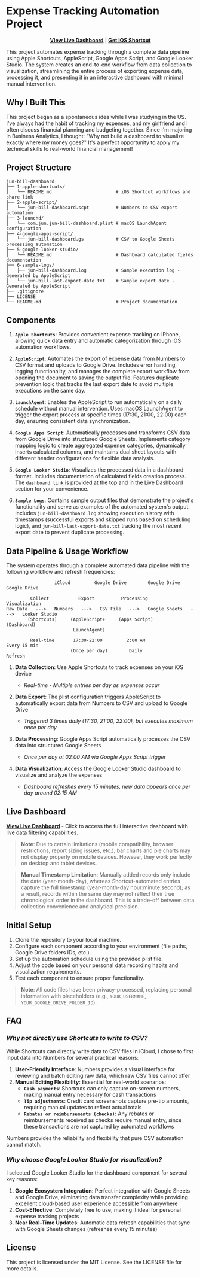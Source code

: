 # Expense Tracking Automation Project

<div align="center">

**[View Live Dashboard](https://lookerstudio.google.com/reporting/6f470c98-84ab-4fd8-844c-f397e2b9bd34)**  |  **[Get iOS Shortcut](https://www.icloud.com/shortcuts/f52226ed155343fbbc8cd8d846a51c7a)**

</div>

This project automates expense tracking through a complete data pipeline using Apple Shortcuts, AppleScript, Google Apps Script, and Google Looker Studio. The system creates an end-to-end workflow from data collection to visualization, streamlining the entire process of exporting expense data, processing it, and presenting it in an interactive dashboard with minimal manual intervention.

## Why I Built This

This project began as a spontaneous idea while I was studying in the US. I've always had the habit of tracking my expenses, and my girlfriend and I often discuss financial planning and budgeting together. Since I'm majoring in Business Analytics, I thought: "Why not build a dashboard to visualize exactly where my money goes?" It's a perfect opportunity to apply my technical skills to real-world financial management!

## Project Structure

```
jun-bill-dashboard
├── 1-apple-shortcuts/                   
│   └── README.md                        # iOS Shortcut workflows and share link
├── 2-apple-script/
│   └── jun-bill-dashboard.scpt          # Numbers to CSV export automation
├── 3-launchd/
│   └── com.jun.jun-bill-dashboard.plist # macOS LaunchAgent configuration
├── 4-google-apps-script/
│   └── jun-bill-dashboard.gs            # CSV to Google Sheets processing automation
├── 5-google-looker-studio/
│   └── README.md                        # Dashboard calculated fields documentation
├── 6-sample-logs/
│   ├── jun-bill-dashboard.log           # Sample execution log - Generated by AppleScript
│   └── jun-bill-last-export-date.txt    # Sample export date - Generated by AppleScript
├── .gitignore                           
├── LICENSE                              
└── README.md                            # Project documentation
```

## Components

1. **`Apple Shortcuts`**: Provides convenient expense tracking on iPhone, allowing quick data entry and automatic categorization through iOS automation workflows.

2. **`AppleScript`**: Automates the export of expense data from Numbers to CSV format and uploads to Google Drive. Includes error handling, logging functionality, and manages the complete export workflow from opening the document to saving the output file. Features duplicate prevention logic that tracks the last export date to avoid multiple executions on the same day.

3. **`LaunchAgent`**: Enables the AppleScript to run automatically on a daily schedule without manual intervention. Uses macOS LaunchAgent to trigger the export process at specific times (17:30, 21:00, 22:00) each day, ensuring consistent data synchronization.

4. **`Google Apps Script`**: Automatically processes and transforms CSV data from Google Drive into structured Google Sheets. Implements category mapping logic to create aggregated expense categories, dynamically inserts calculated columns, and maintains dual sheet layouts with different header configurations for flexible data analysis.

5. **`Google Looker Studio`**: Visualizes the processed data in a dashboard format. Includes documentation of calculated fields creation process. The `dashboard link` is provided at the top and in the Live Dashboard section for your convenience.

6. **`Sample Logs`**: Contains sample output files that demonstrate the project's functionality and serve as examples of the automated system's output. Includes `jun-bill-dashboard.log` showing execution history with timestamps (successful exports and skipped runs based on scheduling logic), and `jun-bill-last-export-date.txt` tracking the most recent export date to prevent duplicate processing.

## Data Pipeline & Usage Workflow

The system operates through a complete automated data pipeline with the following workflow and refresh frequencies:


```
                  iCloud         Google Drive        Google Drive           Google Drive

         Collect           Export          Processing            Visualization
Raw Data   --->   Numbers   --->   CSV File   --->   Google Sheets   --->   Looker Studio
        (Shortcuts)     (AppleScript+     (Apps Script)                      (Dashboard)
                         LaunchAgent)

         Real-time       17:30-22:00         2:00 AM              Every 15 min
                        (Once per day)        Daily                 Refresh
```

1. **Data Collection**: Use Apple Shortcuts to track expenses on your iOS device
    - *Real-time - Multiple entries per day as expenses occur*

2. **Data Export**: The plist configuration triggers AppleScript to automatically export data from Numbers to CSV and upload to Google Drive
    - *Triggered 3 times daily (17:30, 21:00, 22:00), but executes maximum once per day*

3. **Data Processing**: Google Apps Script automatically processes the CSV data into structured Google Sheets
    - *Once per day at 02:00 AM via Google Apps Script trigger*

4. **Data Visualization**: Access the Google Looker Studio dashboard to visualize and analyze the expenses
    - *Dashboard refreshes every 15 minutes, new data appears once per day around 02:15 AM*

## **Live Dashboard**

**[View Live Dashboard](https://lookerstudio.google.com/reporting/6f470c98-84ab-4fd8-844c-f397e2b9bd34)** - Click to access the full interactive dashboard with live data filtering capabilities.

> **Note**: Due to certain limitations (mobile compatibility, browser restrictions, report sizing issues, etc.), bar charts and pie charts may not display properly on mobile devices. However, they work perfectly on desktop and tablet devices.

> **Manual Timestamp Limitation**: Manually added records only include the date (year-month-day), whereas Shortcut-automated entries capture the full timestamp (year-month-day hour:minute:second); as a result, records within the same day may not reflect their true chronological order in the dashboard. This is a trade-off between data collection convenience and analytical precision.

## Initial Setup

1. Clone the repository to your local machine.
2. Configure each component according to your environment (file paths, Google Drive folders IDs, etc.).
3. Set up the automation schedule using the provided plist file.
4. Adjust the code based on your personal data recording habits and visualization requirements.
5. Test each component to ensure proper functionality.

> **Note**: All code files have been privacy-processed, replacing personal information with placeholders (e.g., `YOUR_USERNAME`, `YOUR_GOOGLE_DRIVE_FOLDER_ID`).

## FAQ

### ***Why not directly use Shortcuts to write to CSV?***

While Shortcuts can directly write data to CSV files in iCloud, I chose to first input data into Numbers for several practical reasons:

1. **User-Friendly Interface**: Numbers provides a visual interface for reviewing and batch editing raw data, which raw CSV files cannot offer
2. **Manual Editing Flexibility**: Essential for real-world scenarios:
      - **`Cash payments`**: Shortcuts can only capture on-screen numbers, making manual entry necessary for cash transactions
      - **`Tip adjustments`**: Credit card screenshots capture pre-tip amounts, requiring manual updates to reflect actual totals
      - **`Rebates or reimbursements (checks)`**: Any rebates or reimbursements received as checks require manual entry, since these transactions are not captured by automated workflows

Numbers provides the reliability and flexibility that pure CSV automation cannot match.

### ***Why choose Google Looker Studio for visualization?***

I selected Google Looker Studio for the dashboard component for several key reasons:

1. **Google Ecosystem Integration**: Perfect integration with Google Sheets and Google Drive, eliminating data transfer complexity while providing excellent cloud-based user experience accessible from anywhere
2. **Cost-Effective**: Completely free to use, making it ideal for personal expense tracking projects
3. **Near Real-Time Updates**: Automatic data refresh capabilities that sync with Google Sheets changes (refreshes every 15 minutes)

## License

This project is licensed under the MIT License. See the LICENSE file for more details.